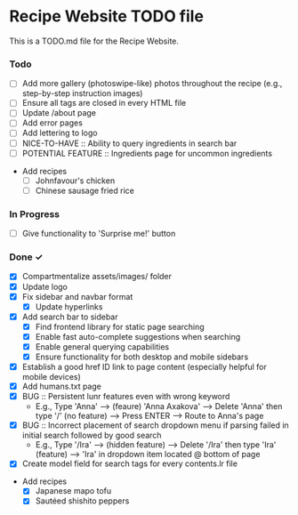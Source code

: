 # Recipe Website TODO file

This is a TODO.md file for the Recipe Website.

### Todo

- [ ] Add more gallery (photoswipe-like) photos throughout the recipe (e.g., step-by-step instruction images)
- [ ] Ensure all tags are closed in every HTML file
- [ ] Update /about page
- [ ] Add error pages
- [ ] Add lettering to logo
- [ ] NICE-TO-HAVE :: Ability to query ingredients in search bar
- [ ] POTENTIAL FEATURE :: Ingredients page for uncommon ingredients
- Add recipes
  - [ ] Johnfavour's chicken
  - [ ] Chinese sausage fried rice

### In Progress

- [ ] Give functionality to 'Surprise me!' button

### Done ✓

- [x] Compartmentalize assets/images/ folder
- [x] Update logo
- [x] Fix sidebar and navbar format
  - [x] Update hyperlinks
- [x] Add search bar to sidebar
  - [x] Find frontend library for static page searching
  - [x] Enable fast auto-complete suggestions when searching
  - [x] Enable general querying capabilities
  - [x] Ensure functionality for both desktop and mobile sidebars
- [x] Establish a good href ID link to page content (especially helpful for mobile devices)
- [x] Add humans.txt page
- [x] BUG :: Persistent lunr features even with wrong keyword
  - E.g., Type 'Anna' --> (feaure) 'Anna Axakova' --> Delete 'Anna' then type '/' (no feature) --> Press ENTER --> Route to Anna's page
- [x] BUG :: Incorrect placement of search dropdown menu if parsing failed in initial search followed by good search
  - E.g., Type '/Ira' --> (hidden feature) --> Delete '/Ira' then type 'Ira' (feature) --> 'Ira' in dropdown item located @ bottom of page
- [x] Create model field for search tags for every contents.lr file
- Add recipes
  - [x] Japanese mapo tofu
  - [x] Sautéed shishito peppers
